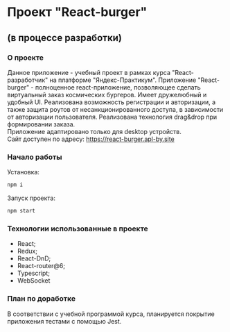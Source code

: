 # Проект "React-burger" 
(в процессе разработки)
---
### О проекте

 Данное приложение - учебный проект в рамках курса "React-разработчик" на платформе "Яндекс-Практикум".
 Приложение "React-burger" - полноценное react-приложение, позволяющее сделать виртуальный заказ космических бургеров. Имеет дружелюбный и удобный UI. Реализована возможность регистрации и авторизации, а также защита роутов от несанкционированного доступа, в зависимости от авторизации пользователя. Реализована технология drag&drop при формировании заказа.   
 Приложение адаптировано только для desktop устройств.  
 Сайт доступен по адресу: https://react-burger.apl-by.site
 ### Начало работы  

Установка:
```bash
npm i
```  
Запуск проекта:  
```bash
npm start
```  
 ### Технологии использованные в проекте

- React;
- Redux;
- React-DnD;
- React-router@6;
- Typescript;  
- WebSocket

 ### План по доработке
 В соответствии с учебной программой курса, планируется покрытие приложения тестами с помощью Jest.